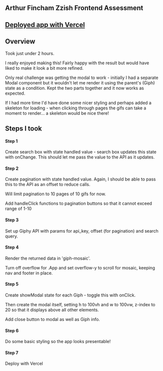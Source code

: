 ## Arthur Fincham Zzish Frontend Assessment

## [Deployed app with Vercel](https://zzish-frontend.vercel.app/)

## Overview

Took just under 2 hours.

I really enjoyed making this! Fairly happy with the result but would have liked to make it look a bit more refined.

Only real challenge was getting the modal to work - initially I had a separate Modal component but it wouldn't let me render it using the parent's (Giph) state as a condition. Kept the two parts together and it now works as expected.

If I had more time I'd have done some nicer styling and perhaps added a skeleton for loading - when clicking through pages the gifs can take a moment to render... a skeleton would be nice there!

## Steps I took

#### Step 1

Create search box with state handled value - search box updates this state with onChange.
This should let me pass the value to the API as it updates.

#### Step 2

Create pagination with state handled value.
Again, I should be able to pass this to the API as an offset to reduce calls.

Will limit pagination to 10 pages of 10 gifs for now.

Add handleClick functions to pagination buttons so that it cannot exceed range of 1-10

#### Step 3

Set up Giphy API with params for api_key, offset (for pagination) and search query.

#### Step 4

Render the returned data in 'giph-mosaic'.

Turn off overflow for .App and set overflow-y to scroll for mosaic, keeping nav and footer in place.

#### Step 5

Create showModal state for each Giph - toggle this with onClick.

Then create the modal itself, setting h to 100vh and w to 100vw, z-index to 20 so that it displays above all other elements.

Add close button to modal as well as Giph info.

#### Step 6

Do some basic styling so the app looks presentable!

#### Step 7

Deploy with Vercel
